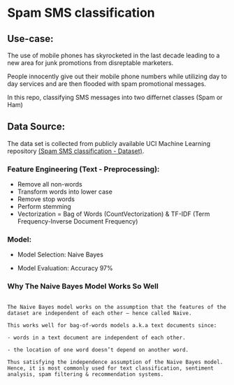 # Spam SMS classification 

## Use-case: 

The use of mobile phones has skyrocketed in the last decade leading to a new area for junk promotions from disreptable marketers. 

People innocently give out their mobile phone numbers while utilizing day to day services and are then flooded with spam promotional messages.

In this repo, classifying SMS messages into two differnet classes (Spam or Ham) 

## Data Source:

The data set is collected from publicly available UCI Machine Learning repository [(Spam SMS classification - Dataset)](https://archive.ics.uci.edu/ml/datasets/sms+spam+collection).


### Feature Engineering (Text - Preprocessing):

* Remove all non-words
* Transform words into lower case
* Remove stop words
* Perform stemming
* Vectorization = Bag of Words (CountVectorization) & TF-IDF (Term Frequency-Inverse Document Frequency)

### Model: 

* Model Selection: Naive Bayes

* Model Evaluation: Accuracy 97%

### Why The Naive Bayes Model Works So Well

~~~

The Naive Bayes model works on the assumption that the features of the dataset are independent of each other — hence called Naive.

This works well for bag-of-words models a.k.a text documents since:

- words in a text document are independent of each other.

- the location of one word doesn’t depend on another word.

Thus satisfying the independence assumption of the Naive Bayes model. Hence, it is most commonly used for text classification, sentiment analysis, spam filtering & recommendation systems.

~~~